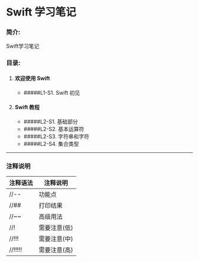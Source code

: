 # Swift 学习笔记

### 简介:

Swift学习笔记

### 目录:
1. #### 欢迎使用 Swift
	* #####L1-S1. Swift 初见
2. #### Swift 教程
	* #####L2-S1. 基础部分
	* #####L2-S2. 基本运算符
	* #####L2-S3. 字符串和字符
	* #####L2-S4. 集合类型




---

### 注释说明


注释语法	     | 注释说明
--------     | --------
//--         | 功能点
//##         | 打印结果
//~~		 | 高级用法
//!          | 需要注意(低)
//!!!        | 需要注意(中)
//!!!!!      | 需要注意(高)